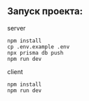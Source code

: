 ## Запуск проекта:

server
```
npm install
cp .env.example .env
npx prisma db push
npm run dev
```

client
```
npm install
npm run dev
```
